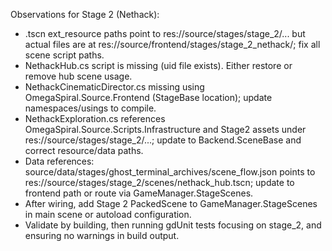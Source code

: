 Observations for Stage 2 (Nethack):
- .tscn ext_resource paths point to res://source/stages/stage_2/... but actual files are at res://source/frontend/stages/stage_2_nethack/; fix all scene script paths.
- NethackHub.cs script is missing (uid file exists). Either restore or remove hub scene usage.
- NethackCinematicDirector.cs missing using OmegaSpiral.Source.Frontend (StageBase location); update namespaces/usings to compile.
- NethackExploration.cs references OmegaSpiral.Source.Scripts.Infrastructure and Stage2 assets under res://source/stages/stage_2/...; update to Backend.SceneBase and correct resource/data paths.
- Data references: source/data/stages/ghost_terminal_archives/scene_flow.json points to res://source/stages/stage_2/scenes/nethack_hub.tscn; update to frontend path or route via GameManager.StageScenes.
- After wiring, add Stage 2 PackedScene to GameManager.StageScenes in main scene or autoload configuration.
- Validate by building, then running gdUnit tests focusing on stage_2, and ensuring no warnings in build output.
